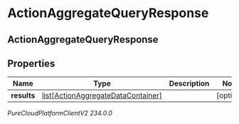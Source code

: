 # ActionAggregateQueryResponse

## ActionAggregateQueryResponse

## Properties

|Name | Type | Description | Notes|
|------------ | ------------- | ------------- | -------------|
| **results** | [list[ActionAggregateDataContainer]](ActionAggregateDataContainer) |  | [optional] |



_PureCloudPlatformClientV2 234.0.0_

